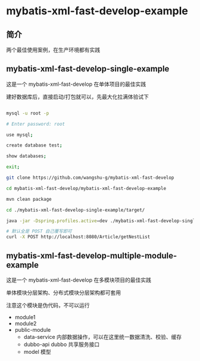 # mybatis-xml-fast-develop-example

## 简介

两个最佳使用案例，在生产环境都有实践

## mybatis-xml-fast-develop-single-example

这是一个 mybatis-xml-fast-develop 在单体项目的最佳实践

建好数据库后，直接启动/打包就可以，先最大化拉满体验试下

``` sh

mysql -u root -p 

# Enter password: root

use mysql;

create database test;

show databases;

exit;

git clone https://github.com/wangshu-g/mybatis-xml-fast-develop

cd mybatis-xml-fast-develop/mybatis-xml-fast-develop-example

mvn clean package

cd ./mybatis-xml-fast-develop-single-example/target/

java -jar -Dspring.profiles.active=dev ./mybatis-xml-fast-develop-single-example-1.0-SNAPSHOT.jar

# 默认全是 POST 自己覆写即可
curl -X POST http://localhost:8080/Article/getNestList

```

## mybatis-xml-fast-develop-multiple-module-example

这是一个 mybatis-xml-fast-develop 在多模块项目的最佳实践

单体模块分层架构、分布式模块分层架构都可套用

注意这个模块是伪代码，不可以运行

+ module1
+ module2
+ public-module
    + data-service 内部数据操作，可以在这里统一数据清洗、校验、缓存
    + dubbo-api dubbo 共享服务接口
    + model 模型
